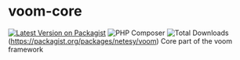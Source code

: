# voom-core
[![Latest Version on Packagist](https://img.shields.io/packagist/v/netesy/voom.svg?style=flat-square)](https://packagist.org/packages/netesy/voom)
![PHP Composer](https://github.com/netesy/voom-core/workflows/PHP%20Composer/badge.svg?branch=master)
![Total Downloads](https://img.shields.io/packagist/dt/netesy/voom.svg?style=flat-square)(https://packagist.org/packages/netesy/voom)
Core part of the voom framework
